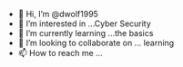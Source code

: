 - 👋 Hi, I’m @dwolf1995
- 👀 I’m interested in ...Cyber Security
- 🌱 I’m currently learning ...the basics 
- 💞️ I’m looking to collaborate on ... learning
- 📫 How to reach me ...

<!---
dwolf1995/dwolf1995 is a ✨ special ✨ repository because its `README.md` (this file) appears on your GitHub profile.
You can click the Preview link to take a look at your changes.
--->
